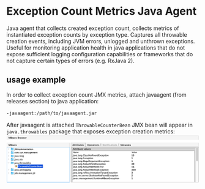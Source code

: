 # Exception Count Metrics Java Agent

Java agent that collects created exception count, collects metrics of instantiated exception counts by exception type. Captures all throwable creation events, including JVM errors, unlogged and unthrown exceptions. 
Useful for monitoring application health in java applications that do not expose sufficient logging configuration capabilities or frameworks that do not capture certain types of errors (e.g. RxJava 2).

## usage example

In order to collect exception count JMX metrics, attach javaagent (from releases section) to java application:

```bash
-javaagent:/path/to/javaagent.jar
```

After javaagent is attached `ThrowableCounterBean` JMX bean will appear in `java.throwables` package that exposes exception creation metrics:
![image jmx](images/jmx.png)
